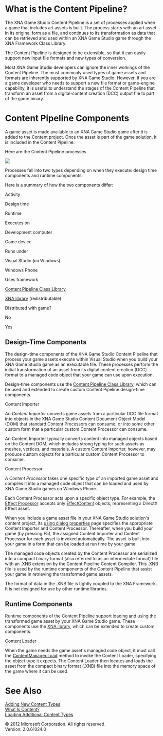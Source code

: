 ﻿

# What is the Content Pipeline?

The XNA Game Studio Content Pipeline is a set of processes applied when a game that includes art assets is built. The process starts with an art asset in its original form as a file, and continues to its transformation as data that can be retrieved and used within an XNA Game Studio game through the XNA Framework Class Library.

The Content Pipeline is designed to be extensible, so that it can easily support new input file formats and new types of conversion.

Most XNA Game Studio developers can ignore the inner workings of the Content Pipeline. The most commonly used types of game assets and formats are inherently supported by XNA Game Studio. However, if you are a game developer who needs to support a new file format or game-engine capability, it is useful to understand the stages of the Content Pipeline that transform an asset from a digital-content creation (DCC) output file to part of the game binary.

# Content Pipeline Components

A game asset is made available to an XNA Game Studio game after it is added to the Content project. Once the asset is part of the game solution, it is included in the Content Pipeline.

Here are the Content Pipeline processes.

![](ContentPipeline_Diagram.jpg)

Processes fall into two types depending on when they execute: design time components and runtime components.

Here is a summary of how the two components differ:

Activity

Design time

Runtime

Executes on

Development computer

Game device

Runs under

Visual Studio (on Windows)

Windows Phone

Uses framework

[Content Pipeline Class Library](CP_Class_Library.md)

[XNA library](XNA_Class_Library.md) (redistributable)

Distributed with game?

No

Yes

## Design-Time Components

The design-time components of the XNA Game Studio Content Pipeline that process your game assets execute within Visual Studio when you build your XNA Game Studio game as an executable file. These processes perform the initial transformation of an asset from its digital content creation (DCC) format to a managed code object that your game can use upon execution.

Design-time components use the [Content Pipeline Class Library](CP_Class_Library.md), which can be used and extended to create custom Content Pipeline design-time components.

Content Importer

An _Content Importer_ converts game assets from a particular DCC file format into objects in the XNA Game Studio Content Document Object Model (DOM) that standard Content Processors can consume, or into some other custom form that a particular custom Content Processor can consume.

An Content Importer typically converts content into managed objects based on the Content DOM, which includes strong typing for such assets as meshes, vertices, and materials. A custom Content Importer, however, may produce custom objects for a particular custom Content Processor to consume.

Content Processor

A _Content Processor_ takes one specific type of an imported game asset and compiles it into a managed code object that can be loaded and used by XNA Game Studio games on Windows Phone.

Each Content Processor acts upon a specific object type. For example, the [Effect Processor](CP_StdImpsProcs.md#Processors) accepts only [EffectContent](T_Microsoft_Xna_Framework_Content_Pipeline_Graphics_EffectContent.md) objects, representing a DirectX Effect asset.

When you include a game asset file in your XNA Game Studio solution's content project, its [using dialog properties](UsingXNA_Dlg_Properties.md) page specifies the appropriate Content Importer and Content Processor. Thereafter, when you build your game (by pressing F5), the assigned Content Importer and Content Processor for each asset is invoked automatically. The asset is built into your game in a form that can be loaded at run time by your game.

The managed code objects created by the Content Processor are serialized into a compact binary format (also referred to as an intermediate format) file with an .XNB extension by the Content Pipeline Content Compiler. This .XNB file is used by the runtime components of the Content Pipeline that assist your game in retrieving the transformed game assets.

The format of data in the .XNB file is tightly coupled to the XNA Framework. It is not designed for use by other runtime libraries.

## Runtime Components

Runtime components of the Content Pipeline support loading and using the transformed game asset by your XNA Game Studio game. These components use the [XNA library](XNA_Class_Library.md), which can be extended to create custom components.

Content Loader

When the game needs the game asset's managed code object, it must call the [ContentManager.Load](M_Microsoft_Xna_Framework_Content_ContentManager_Load``1.md) method to invoke the Content Loader, specifying the object type it expects. The Content Loader then locates and loads the asset from the compact binary format (.XNB) file into the memory space of the game where it can be used.

# See Also

[Adding New Content Types](CP_Content_Advanced.md)  
[What Is Content?](CP_Overview.md)  
[Loading Additional Content Types](CP_Customizing.md)  

© 2012 Microsoft Corporation. All rights reserved.  
Version: 2.0.61024.0